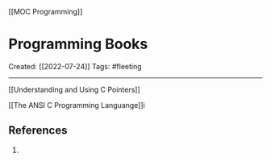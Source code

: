 [[MOC Programming]]

# Programming Books
Created:  [[2022-07-24]]
Tags: #fleeting 

---
[[Understanding and Using C Pointers]]

[[The ANSI C Programming Languange]]i










## References
1. 